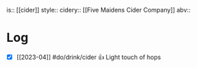 is:: [[cider]]
style:: 
cidery:: [[Five Maidens Cider Company]]
abv:: 

# Log
- [x] [[2023-04]] #do/drink/cider 👍  Light touch of hops
